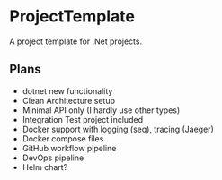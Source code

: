 # ProjectTemplate

A project template for .Net projects.

## Plans

- dotnet new functionality
- Clean Architecture setup
- Minimal API only (I hardly use other types)
- Integration Test project included
- Docker support with logging (seq), tracing (Jaeger)
- Docker compose files
- GitHub workflow pipeline
- DevOps pipeline
- Helm chart?

